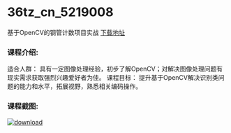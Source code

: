 # 36tz_cn_5219008
基于OpenCV的钢管计数项目实战
[下载地址](http://www.36tz.cn/article/5219008 "下载地址")
### 课程介绍:
适合人群：
具有一定图像处理经验，初步了解OpenCV；对解决图像处理问题有现实需求获取强烈兴趣爱好者为佳。
课程目标：
提升基于OpenCV解决识别类问题的能力和水平，拓展视野，熟悉相关编码操作。

### 课程截图:
[![download](http://36tz.cn/muke_img/2021_03_2-58.png "下载地址")](http://www.36tz.cn "下载地址")
